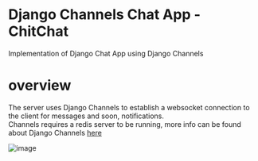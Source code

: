 # Django Channels Chat App - ChitChat
Implementation of  Django Chat App using Django Channels 

# overview
The server uses Django Channels to establish a websocket connection to the client for messages and soon, notifications.   
Channels requires a redis server to be running, more info can be found about Django Channels [here](https://channels.readthedocs.io/en/latest/)

![image](https://user-images.githubusercontent.com/16536231/95540970-cd8d5e00-09fa-11eb-8b88-05ffead4f120.png)
